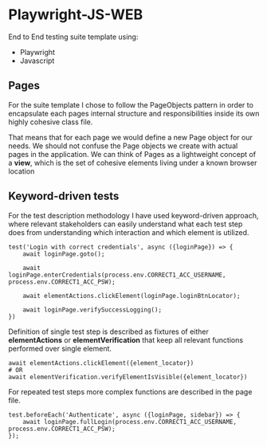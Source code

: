 # Playwright-JS-WEB
End to End testing suite template using:

 + Playwright
 + Javascript

## Pages

For the suite template I chose to follow the PageObjects pattern in order to encapsulate each pages internal structure and responsibilities inside its own highly cohesive class file.

That means that for each page we would define a new Page object for our needs. We should not confuse the Page objects we create with actual pages in the application. We can think of Pages as a lightweight concept of a **view**, which is the set of cohesive elements living under a known browser location

## Keyword-driven tests

For the test description methodology I have used keyword-driven approach, where relevant stakeholders can easily understand what each test step does from understanding which interaction 
and which element is utilized. 

```
test('Login with correct credentials', async ({loginPage}) => {
    await loginPage.goto();

    await loginPage.enterCredentials(process.env.CORRECT1_ACC_USERNAME, process.env.CORRECT1_ACC_PSW);

    await elementActions.clickElement(loginPage.loginBtnLocator);

    await loginPage.verifySuccessLogging();
})
```

Definition of single test step is described as fixtures of either **elementActions** or **elementVerification** 
that keep all relevant functions performed over single element. 

```
await elementActions.clickElement({element_locator})
# OR
await elementVerification.verifyElementIsVisible({element_locator})
```

For repeated test steps more complex functions are described in the page file.

```
test.beforeEach('Authenticate', async ({loginPage, sidebar}) => {
    await loginPage.fullLogin(process.env.CORRECT1_ACC_USERNAME, process.env.CORRECT1_ACC_PSW);
});
```
